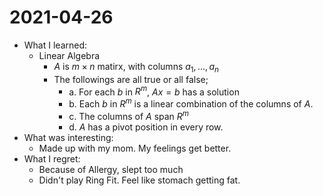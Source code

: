 # 2021-04-26

- What I learned:
  - Linear Algebra
    - $A$ is $m \times n$ matirx, with columns $a_1,...,a_n$
    - The followings are all true or all false;
      - a. For each $b$ in $R^m$, $Ax = b$ has a solution
      - b. Each $b$ in $R^m$ is a linear combination of the columns of $A$.
      - c. The columns of $A$ span $R^m$
      - d. $A$ has a pivot position in every row.
- What was interesting: 
  - Made up with my mom. My feelings get better. 
- What I regret: 
  - Because of Allergy, slept too much
  - Didn't play Ring Fit. Feel like stomach getting fat.